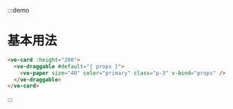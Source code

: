 :::demo

# 基本用法

```html
<ve-card :height="200">
  <ve-draggable #default="{ props }">
    <ve-paper size="40" color="primary" class="p-3" v-bind="props" />
  </ve-draggable>
</ve-card>
```

:::